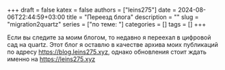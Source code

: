 +++ 
draft = false
katex = false
authors = ["leins275"]
date = 2024-08-06T22:44:59+03:00
title = "Переезд блога"
description = ""
slug = "migration2quartz"
series = ["по теме: "]
categories = []
tags = []
+++

Если вы следите за моим блогом, то недавно я переехал в цифровой сад на quartz. Этот блог я оставлю в качестве архива моих публикаций по адресу https://blog.leins275.xyz, однако обновления стоит ждать именно на https://leins275.xyz
